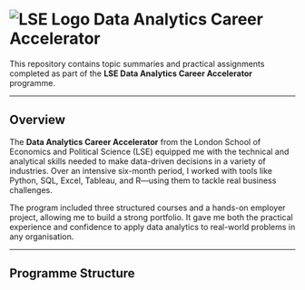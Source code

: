 # ![LSE Logo](https://lse.ac.uk/favicon.ico) Data Analytics Career Accelerator


This repository contains topic summaries and practical assignments completed as part of the **LSE Data Analytics Career Accelerator** programme.

---

## Overview

The **Data Analytics Career Accelerator** from the London School of Economics and Political Science (LSE) equipped me with the technical and analytical skills needed to make data-driven decisions in a variety of industries. Over an intensive six-month period, I worked with tools like Python, SQL, Excel, Tableau, and R—using them to tackle real business challenges.

The program included three structured courses and a hands-on employer project, allowing me to build a strong portfolio. It gave me both the practical experience and confidence to apply data analytics to real-world problems in any organisation.

---

## Programme Structure
